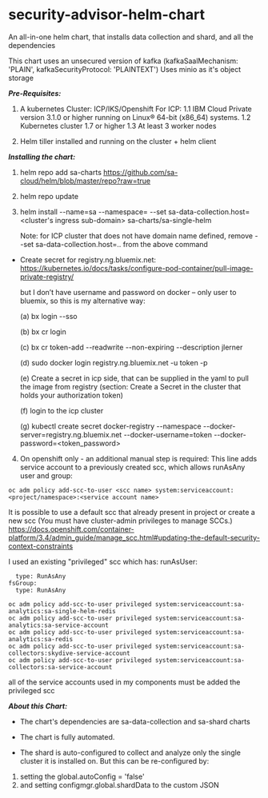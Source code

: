 # security-advisor-helm-chart
An all-in-one helm chart, that installs data collection and shard, and all the dependencies

This chart uses an unsecured version of kafka (kafkaSaalMechanism: 'PLAIN', kafkaSecurityProtocol: 'PLAINTEXT')
Uses minio as it's object storage

***Pre-Requisites:***
1. A kubernetes Cluster: ICP/IKS/Openshift
For ICP:
1.1 IBM Cloud Private version 3.1.0 or higher running on Linux® 64-bit (x86_64) systems. 
1.2 Kubernetes cluster 1.7 or higher
1.3 At least 3 worker nodes

2. Helm tiller installed and running on the cluster + helm client

***Installing the chart:***
1. helm repo add sa-charts https://github.com/sa-cloud/helm/blob/master/repo?raw=true
2. helm repo update
3. helm install --name=sa --namespace=<your-namespace> --set sa-data-collection.host=<cluster's ingress sub-domain> sa-charts/sa-single-helm
  
   Note: for ICP cluster that does not have domain name defined, remove --set sa-data-collection.host=.. from the above command

    
*	Create secret for registry.ng.bluemix.net:  
    https://kubernetes.io/docs/tasks/configure-pod-container/pull-image-private-registry/
      
      but I don’t have username and password on docker – only user to bluemix, so this is my alternative way:
    
      (a)	bx login --sso
      
      (b)	bx cr login
      
      (c)	bx cr token-add --readwrite --non-expiring --description jlerner
      
      (d)	sudo docker login registry.ng.bluemix.net -u token -p <Token>
      
      (e)	Create a secret in icp side, that can be supplied in the yaml to pull the image from registry
      (section: Create a Secret in the cluster that holds your authorization token)
      
      (f)	login to the icp cluster
      
      (g)	kubectl create secret docker-registry <my-image-pull-secret> --namespace <my-ns> --docker-server=registry.ng.bluemix.net --docker-username=token --docker-password=<token_password>
 

4. On openshift only - an additional manual step is required:
This line adds service account to a previously created scc, which allows runAsAny user and group:

```oc adm policy add-scc-to-user <scc name> system:serviceaccount:<project/namespace>:<service account name>```

It is possible to use a default scc that already present in project or create a new scc (You must have cluster-admin privileges to   manage SCCs.)
https://docs.openshift.com/container-platform/3.4/admin_guide/manage_scc.html#updating-the-default-security-context-constraints

I used an existing "privileged" scc which has: runAsUser:
```runAsUser:
  type: RunAsAny
fsGroup:
  type: RunAsAny
```
```oc adm policy add-scc-to-user privileged system:serviceaccount:sa-analytics:default
oc adm policy add-scc-to-user privileged system:serviceaccount:sa-analytics:sa-single-helm-redis
oc adm policy add-scc-to-user privileged system:serviceaccount:sa-analytics:sa-service-account
oc adm policy add-scc-to-user privileged system:serviceaccount:sa-analytics:sa-redis
oc adm policy add-scc-to-user privileged system:serviceaccount:sa-collectors:skydive-service-account
oc adm policy add-scc-to-user privileged system:serviceaccount:sa-collectors:sa-service-account
```

all of the service accounts used in my components must be added the privileged scc


***About this Chart:***

* The chart's dependencies are sa-data-collection and sa-shard charts

* The chart is fully automated.

* The shard is auto-configured to collect and analyze only the single cluster it is installed on.
But this can be re-configured by:

1. setting the global.autoConfig = 'false'
2. and setting configmgr.global.shardData to the custom JSON
